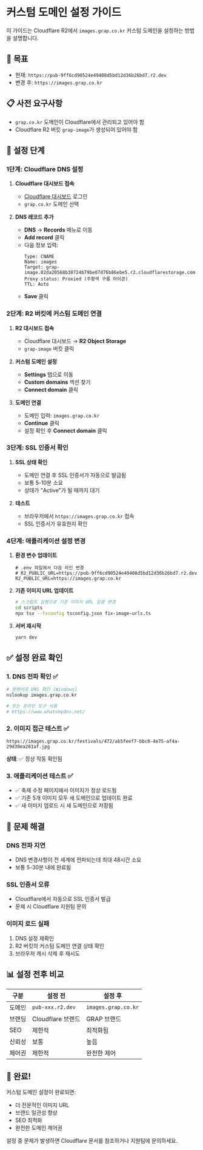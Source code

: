 # 커스텀 도메인 설정 가이드

이 가이드는 Cloudflare R2에서 `images.grap.co.kr` 커스텀 도메인을 설정하는 방법을 설명합니다.

## 🎯 목표

- 현재: `https://pub-9ff6cd90524e49408d5bd12d36b26bd7.r2.dev`
- 변경 후: `https://images.grap.co.kr`

## 📋 사전 요구사항

- `grap.co.kr` 도메인이 Cloudflare에서 관리되고 있어야 함
- Cloudflare R2 버킷 `grap-image`가 생성되어 있어야 함

## 🔧 설정 단계

### 1단계: Cloudflare DNS 설정

1. **Cloudflare 대시보드 접속**
   - [Cloudflare 대시보드](https://dash.cloudflare.com) 로그인
   - `grap.co.kr` 도메인 선택

2. **DNS 레코드 추가**
   - **DNS** → **Records** 메뉴로 이동
   - **Add record** 클릭
   - 다음 정보 입력:
     ```
     Type: CNAME
     Name: images
     Target: grap-image.82da20568b30724b79be07d76b86ebe5.r2.cloudflarestorage.com
     Proxy status: Proxied (주황색 구름 아이콘)
     TTL: Auto
     ```
   - **Save** 클릭

### 2단계: R2 버킷에 커스텀 도메인 연결

1. **R2 대시보드 접속**
   - Cloudflare 대시보드 → **R2 Object Storage**
   - `grap-image` 버킷 클릭

2. **커스텀 도메인 설정**
   - **Settings** 탭으로 이동
   - **Custom domains** 섹션 찾기
   - **Connect domain** 클릭

3. **도메인 연결**
   - 도메인 입력: `images.grap.co.kr`
   - **Continue** 클릭
   - 설정 확인 후 **Connect domain** 클릭

### 3단계: SSL 인증서 확인

1. **SSL 상태 확인**
   - 도메인 연결 후 SSL 인증서가 자동으로 발급됨
   - 보통 5-10분 소요
   - 상태가 "Active"가 될 때까지 대기

2. **테스트**
   - 브라우저에서 `https://images.grap.co.kr` 접속
   - SSL 인증서가 유효한지 확인

### 4단계: 애플리케이션 설정 변경

1. **환경 변수 업데이트**
   ```env
   # .env 파일에서 다음 라인 변경
   # R2_PUBLIC_URL=https://pub-9ff6cd90524e49408d5bd12d36b26bd7.r2.dev
   R2_PUBLIC_URL=https://images.grap.co.kr
   ```

2. **기존 이미지 URL 업데이트**
   ```bash
   # 스크립트 실행으로 기존 이미지 URL 일괄 변경
   cd scripts
   npx tsx --tsconfig tsconfig.json fix-image-urls.ts
   ```

3. **서버 재시작**
   ```bash
   yarn dev
   ```

## ✅ 설정 완료 확인

### 1. DNS 전파 확인 ✅
```bash
# 명령어로 DNS 확인 (Windows)
nslookup images.grap.co.kr

# 또는 온라인 도구 사용
# https://www.whatsmydns.net/
```

### 2. 이미지 접근 테스트 ✅
```
https://images.grap.co.kr/festivals/472/ab5feef7-bbc0-4e75-af4a-29d30ea201af.jpg
```
**상태**: ✅ 정상 작동 확인됨

### 3. 애플리케이션 테스트 ✅
- ✅ 축제 수정 페이지에서 이미지가 정상 로드됨
- ✅ 기존 5개 이미지 모두 새 도메인으로 업데이트 완료
- ✅ 새 이미지 업로드 시 새 도메인으로 저장됨

## 🚨 문제 해결

### DNS 전파 지연
- DNS 변경사항이 전 세계에 전파되는데 최대 48시간 소요
- 보통 5-30분 내에 완료됨

### SSL 인증서 오류
- Cloudflare에서 자동으로 SSL 인증서 발급
- 문제 시 Cloudflare 지원팀 문의

### 이미지 로드 실패
1. DNS 설정 재확인
2. R2 버킷의 커스텀 도메인 연결 상태 확인
3. 브라우저 캐시 삭제 후 재시도

## 📊 설정 전후 비교

| 구분 | 설정 전 | 설정 후 |
|------|---------|---------|
| 도메인 | `pub-xxx.r2.dev` | `images.grap.co.kr` |
| 브랜딩 | Cloudflare 브랜드 | GRAP 브랜드 |
| SEO | 제한적 | 최적화됨 |
| 신뢰성 | 보통 | 높음 |
| 제어권 | 제한적 | 완전한 제어 |

## 🎉 완료!

커스텀 도메인 설정이 완료되면:
- 더 전문적인 이미지 URL
- 브랜드 일관성 향상
- SEO 최적화
- 완전한 도메인 제어권

설정 중 문제가 발생하면 Cloudflare 문서를 참조하거나 지원팀에 문의하세요.
